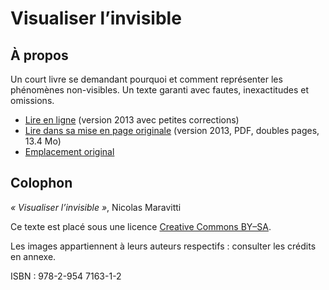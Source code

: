 Visualiser l’invisible
===

## À propos

Un court livre se demandant pourquoi et comment représenter les phénomènes non-visibles. Un texte garanti avec fautes, inexactitudes et omissions.

* [Lire en ligne](https://nclm.gitbooks.io/invisible/content/) (version 2013 avec petites corrections)
* [Lire dans sa mise en page originale](http://probablement.net/invisible/pdf/visualiser_l'invisible_ebook_1.1_doubles.pdf) (version 2013, PDF, doubles pages, 13.4 Mo)
* [Emplacement original](http://probablement.net/invisible)

## Colophon

*« Visualiser l’invisible »*, Nicolas Maravitti

Ce texte est placé sous une licence [Creative Commons BY–SA](http://creativecommons.org/licenses/by-sa/4.0/deed.fr). 

Les images appartiennent à leurs auteurs respectifs : consulter les crédits en annexe.

ISBN : 978-2-954 7163-1-2
